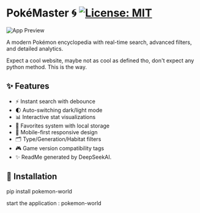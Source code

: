 # PokéMaster 🌀 [![License: MIT](https://img.shields.io/badge/License-MIT-yellow.svg)](https://opensource.org/licenses/MIT)

![App Preview](https://raw.githubusercontent.com/lorenzodelmedico/PokemonWorld/master/static/images/pokemon_retro_logo.png)


A modern Pokémon encyclopedia with real-time search, advanced filters, and detailed analytics. 

Expect a cool website, maybe not as cool as defined tho, don't expect any python method. This is the way. 

## ✨ Features
- ⚡ Instant search with debounce
- 🌓 Auto-switching dark/light mode
- 📊 Interactive stat visualizations
- 🔖 Favorites system with local storage
- 📱 Mobile-first responsive design
- 🗂️ Type/Generation/Habitat filters
- 🎮 Game version compatibility tags
- ✨ ReadMe generated by DeepSeekAI. 

## 🚀 Installation

pip install pokemon-world

start the application : pokemon-world